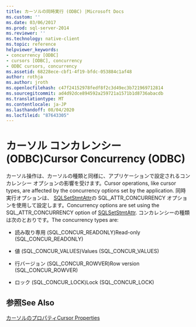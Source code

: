 ```yaml
---
title: カーソルの同時実行 (ODBC) |Microsoft Docs
ms.custom: ''
ms.date: 03/06/2017
ms.prod: sql-server-2014
ms.reviewer: ''
ms.technology: native-client
ms.topic: reference
helpviewer_keywords:
- concurrency [ODBC]
- cursors [ODBC], concurrency
- ODBC cursors, concurrency
ms.assetid: 68228ece-cbf1-4f19-bfdc-053884c1af48
author: rothja
ms.author: jroth
ms.openlocfilehash: c47f24152978fedf8f2c3d49ec3b721969712814
ms.sourcegitcommit: ad4d92dce894592a259721a1571b1d8736abacdb
ms.translationtype: MT
ms.contentlocale: ja-JP
ms.lasthandoff: 08/04/2020
ms.locfileid: "87643305"
---
```

# <a name="cursor-concurrency-odbc"></a><span data-ttu-id="ca877-102">カーソル コンカレンシー (ODBC)</span><span class="sxs-lookup"><span data-stu-id="ca877-102">Cursor Concurrency (ODBC)</span></span>
  <span data-ttu-id="ca877-103">カーソル操作は、カーソルの種類と同様に、アプリケーションで設定されるコンカレンシー オプションの影響を受けます。</span><span class="sxs-lookup"><span data-stu-id="ca877-103">Cursor operations, like cursor types, are affected by the concurrency options set by the application.</span></span> <span data-ttu-id="ca877-104">同時実行オプションは、 [SQLSetStmtAttr](../../native-client-odbc-api/sqlsetstmtattr.md)の SQL_ATTR_CONCURRENCY オプションを使用して設定します。</span><span class="sxs-lookup"><span data-stu-id="ca877-104">Concurrency options are set using the SQL_ATTR_CONCURRENCY option of [SQLSetStmtAttr](../../native-client-odbc-api/sqlsetstmtattr.md).</span></span> <span data-ttu-id="ca877-105">コンカレンシーの種類は次のとおりです。</span><span class="sxs-lookup"><span data-stu-id="ca877-105">The concurrency types are:</span></span>  
  
-   <span data-ttu-id="ca877-106">読み取り専用 (SQL_CONCUR_READONLY)</span><span class="sxs-lookup"><span data-stu-id="ca877-106">Read-only (SQL_CONCUR_READONLY)</span></span>  
  
-   <span data-ttu-id="ca877-107">値 (SQL_CONCUR_VALUES)</span><span class="sxs-lookup"><span data-stu-id="ca877-107">Values (SQL_CONCUR_VALUES)</span></span>  
  
-   <span data-ttu-id="ca877-108">行バージョン (SQL_CONCUR_ROWVER)</span><span class="sxs-lookup"><span data-stu-id="ca877-108">Row version (SQL_CONCUR_ROWVER)</span></span>  
  
-   <span data-ttu-id="ca877-109">ロック (SQL_CONCUR_LOCK)</span><span class="sxs-lookup"><span data-stu-id="ca877-109">Lock (SQL_CONCUR_LOCK)</span></span>  
  
## <a name="see-also"></a><span data-ttu-id="ca877-110">参照</span><span class="sxs-lookup"><span data-stu-id="ca877-110">See Also</span></span>  
 [<span data-ttu-id="ca877-111">カーソルのプロパティ</span><span class="sxs-lookup"><span data-stu-id="ca877-111">Cursor Properties</span></span>](cursor-properties.md)  
  
  
